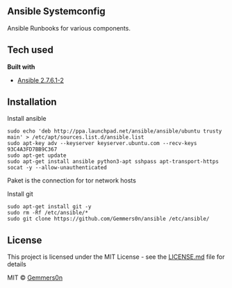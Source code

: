 ## Ansible Systemconfig
Ansible Runbooks for various components.

## Tech used

<b>Built with</b>
- [Ansible 2.7.6.1-2](https://www.ansible.com)



## Installation

Install ansible
```
sudo echo 'deb http://ppa.launchpad.net/ansible/ansible/ubuntu trusty main' > /etc/apt/sources.list.d/ansible.list
sudo apt-key adv --keyserver keyserver.ubuntu.com --recv-keys 93C4A3FD7BB9C367
sudo apt-get update
sudo apt-get install ansible python3-apt sshpass apt-transport-https socat -y --allow-unauthenticated
```

Paket is the connection for tor network hosts

Install git
```
sudo apt-get install git -y
sudo rm -Rf /etc/ansible/*
sudo git clone https://github.com/Gemmers0n/ansible /etc/ansible/
```

## License
This project is licensed under the MIT License - see the [LICENSE.md](LICENSE.md) file for details

MIT © [Gemmers0n]()
